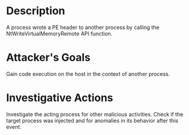 # Description
A process wrote a PE header to another process by calling the NtWriteVirtualMemoryRemote API function.
# Attacker's Goals
Gain code execution on the host in the context of another process.
# Investigative Actions
Investigate the acting process for other malicious activities.
Check if the target process was injected and for anomalies in its behavior after this event.
